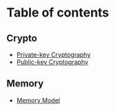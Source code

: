 # Table of contents

## Crypto

* [Private-key Cryptography](crypto/private-key-cryptography.md)
* [Public-key Cryptography](crypto/public-key-cryptography.md)

## Memory

* [Memory Model](memory/memory-model.md)
